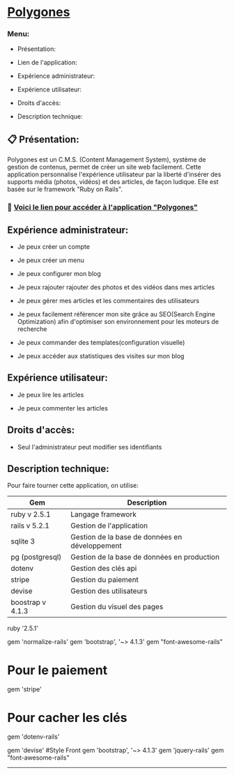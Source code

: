 # [Polygones](https://polygones.herokuapp.com/) #


### Menu: ###

- Présentation: 

- Lien de l'application:

- Expérience administrateur:

- Expérience utilisateur:

- Droits d'accès:

- Description technique:




## :clipboard: Présentation: ##  
 
 Polygones est un C.M.S. (Content Management System), système de gestion de contenus, permet de créer un site web facilement. Cette application personnalise l'expérience utilisateur par la liberté d'insérer des supports média (photos, vidéos) et des articles, de façon ludique. Elle est basée sur le framework "Ruby on Rails". 



### :rocket: [Voici le lien pour accéder à l'application "Polygones"](https://polygones.herokuapp.com/)



## Expérience administrateur:

- Je peux créer un compte

- Je peux créer un menu

- Je peux configurer mon blog

- Je peux rajouter rajouter des photos et des vidéos dans mes articles

- Je peux gérer mes articles et les commentaires des utilisateurs

- Je peux facilement référencer mon site grâce au SEO(Search Engine Optimization) afin d'optimiser son environnement pour les moteurs de recherche

- Je peux commander des templates(configuration visuelle)

- Je peux accéder aux statistiques des visites sur mon blog



## Expérience utilisateur:

- Je peux lire les articles

- Je peux commenter les articles


## Droits d'accès:

- Seul l'administrateur peut modifier ses identifiants

## Description technique:

Pour faire tourner cette application, on utilise:


| Gem | Description |
|-----|-------------|
| ruby v 2.5.1 | Langage framework |
| rails v 5.2.1 | Gestion de l'application |
| sqlite 3 | Gestion de la base de données en développement |
| pg (postgresql) | Gestion de la base de données en production |
| dotenv | Gestion des clés api |
| stripe | Gestion du paiement |
| devise | Gestion des utilisateurs|
| boostrap v 4.1.3 | Gestion du visuel des pages |













ruby '2.5.1'

gem 'normalize-rails'
gem 'bootstrap', '~> 4.1.3'
gem "font-awesome-rails"
# Pour le paiement
gem 'stripe'
# Pour cacher les clés
gem 'dotenv-rails'

gem 'devise'
#Style Front
gem 'bootstrap', '~> 4.1.3'
gem 'jquery-rails'
gem "font-awesome-rails"



--------
